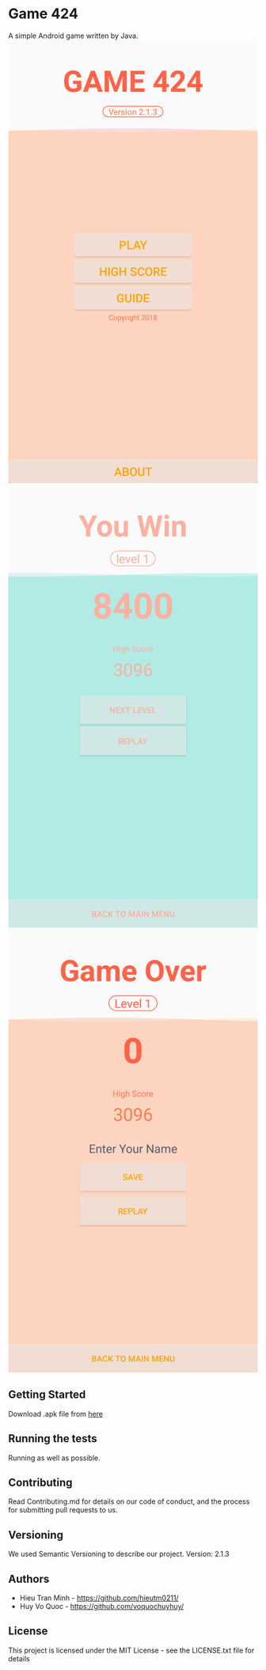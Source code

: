 # Game 424
A simple Android game written by Java.
![](https://github.com/hieutm0211/Game424/blob/master/Demo/Screenshot_20181211-163758.png?raw=true)
![](https://github.com/hieutm0211/Game424/blob/master/Demo/Screenshot_20181211-163932.png?raw=true)
![](https://github.com/hieutm0211/Game424/blob/master/Demo/Screenshot_20181211-163830.png?raw=true)
## Getting Started
Download .apk file from [here](https://github.com/hieutm0211/Game424/releases/tag/2.5.1)

## Running the tests
Running as well as possible.

## Contributing
Read Contributing.md for details on our code of conduct, and the process for submitting pull requests to us.

## Versioning
We used Semantic Versioning to describe our project.
Version: 2.1.3
## Authors
- Hieu Tran Minh - https://github.com/hieutm0211/
- Huy Vo Quoc - https://github.com/voquochuyhuy/

## License
This project is licensed under the MIT License - see the LICENSE.txt file for details
